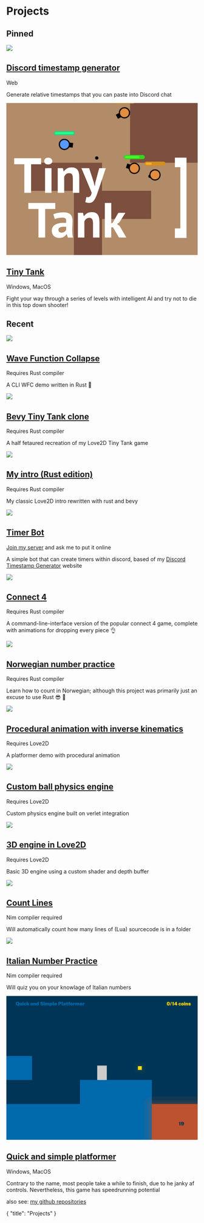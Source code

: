 # Projects

## Pinned 

<div class=largeLink>
	<a href="https://discordtimestampgenerator.netlify.app/">
		<img src="https://cdn.discordapp.com/attachments/577832597686583310/918749004714639400/Screen_Shot_2021-12-10_at_14.20.21.png		">
	</a>
	<div>
		<a href="https://discordtimestampgenerator.netlify.app/">
			<h2>Discord timestamp generator <span class="fas fa-external-link-alt"></h2>
		</a>
		<span class="tag">Web</span>
		<p>Generate relative timestamps that you can paste into Discord chat</p>
	</div>
</div>
<p></p>
<div class=largeLink>
	<a href="https://dot32.itch.io/tiny-tank">
		<img src="/projects/tinytankthumb.png">
	</a>
	<div>
		<a href="https://dot32.itch.io/tiny-tank">
			<h2>Tiny Tank <span class="fas fa-external-link-alt"></h2>
		</a>
		<span class="tag">Windows, MacOS</span>
		<p>Fight your way through a series of levels with intelligent AI and try not to die in this top down shooter!</p>
	</div>
</div>
<p></p>
<!-- <hr> -->

## Recent

<div class=largeLink>
	<a href="https://github.com/Dot32IsCool/wave_function_collapse">
		<img src="https://cdn.discordapp.com/attachments/577832597686583310/1036186311666712616/Screen_Shot_2022-10-30_at_15.54.20.png">
	</a>
	<div> 
		<a href="https://github.com/Dot32IsCool/wave_function_collapse">
			<h2>Wave Function Collapse <span class="fas fa-external-link-alt"></h2>
		</a>
		<span class="tag">Requires Rust compiler</span>
		<p>A CLI WFC demo written in Rust 🦀</p>
	</div>
</div>
<p></p>
<div class=largeLink>
	<a href="https://github.com/Dot32IsCool/bevy-moving-circle">
		<img src="https://cdn.discordapp.com/attachments/577832597686583310/1010396427299606528/Screen_Shot_2022-08-20_at_11.52.38.png">
	</a>
	<div> 
		<a href="https://github.com/Dot32IsCool/bevy-moving-circle">
			<h2>Bevy Tiny Tank clone <span class="fas fa-external-link-alt"></h2>
		</a>
		<span class="tag">Requires Rust compiler</span>
		<p>A half fetaured recreation of my Love2D Tiny Tank game</p>
	</div>
</div>
<p></p>
<div class=largeLink>
	<a href="https://github.com/Dot32IsCool/dot32-intro-rs">
		<img src="https://cdn.discordapp.com/attachments/577832597686583310/976074056656887858/Screen_Shot_2022-05-17_at_18.44.55.png">
	</a>
	<div> 
		<a href="https://github.com/Dot32IsCool/dot32-intro-rs">
			<h2>My intro (Rust edition) <span class="fas fa-external-link-alt"></h2>
		</a>
		<span class="tag">Requires Rust compiler</span>
		<p>My classic Love2D intro rewritten with rust and bevy</p>
	</div>
</div>
<p></p>
<div class=largeLink>
	<a href="https://discord.com/api/oauth2/authorize?client_id=927501769272094720&permissions=274877991936&scope=bot">
		<img src="https://cdn.discordapp.com/attachments/577832597686583310/927860469522374676/Screen_Shot_2022-01-04_at_17.46.06.png">
	</a>
	<div> 
		<a href="https://discord.com/api/oauth2/authorize?client_id=927501769272094720&permissions=274877991936&scope=bot">
			<h2>Timer Bot <span class="fas fa-external-link-alt"></h2>
		</a>
		<span class="tag"><a href="https://discord.gg/Pswb8khdgQ">Join my server</a> and ask me to put it online</span>
		<p>A simple bot that can create timers within  discord, based of my <a href="https://discordtimestampgenerator.netlify.app/">Discord Timestamp Generator</a> website</p>
	</div>
</div>
<p></p>
<div class=largeLink>
	<a href="https://github.com/Dot32IsCool/comand-line-connect-4">
		<img src="https://cdn.discordapp.com/attachments/577832597686583310/927858316628070410/Screen_Shot_2022-01-04_at_17.37.30.png">
	</a>
	<div> 
		<a href="https://github.com/Dot32IsCool/comand-line-connect-4">
			<h2>Connect 4 <span class="fas fa-external-link-alt"></h2>
		</a>
		<span class="tag">Requires Rust compiler</span>
		<p>A command-line-interface version of the popular connect 4 game, complete with animations for dropping every piece 👌</p>
	</div>
</div>
<p></p>
<div class=largeLink>
	<a href="https://github.com/Dot32IsCool/norwegian-numbers">
		<img src="https://cdn.discordapp.com/attachments/577832597686583310/918064935395807273/Screen_Shot_2021-12-08_at_17.02.01.png">
	</a>
	<div> 
		<a href="https://github.com/Dot32IsCool/norwegian-numbers">
			<h2>Norwegian number practice <span class="fas fa-external-link-alt"></h2>
		</a>
		<span class="tag">Requires Rust compiler</span>
		<p>Learn how to count in Norwegian; although this project was primarily just an excuse to use Rust 😎 🦀</p>
	</div>
</div>
<p></p>
<div class=largeLink>
	<a href="https://github.com/Dot32IsCool/platformer">
		<img src="https://cdn.discordapp.com/attachments/577832597686583310/917718774134763520/Screen_Shot_2021-12-07_at_18.06.27.png">
	</a>
	<div> 
		<a href="https://github.com/Dot32IsCool/platformer">
			<h2>Procedural animation with inverse kinematics <span class="fas fa-external-link-alt"></h2>
		</a>
		<span class="tag">Requires Love2D</span>
		<p>A platformer demo with procedural animation</p>
	</div>
</div>
<p></p>
<div class=largeLink>
	<a href="https://github.com/Dot32IsCool/ball-physics-engine">
		<img src="https://cdn.discordapp.com/attachments/577832597686583310/906352104111734784/Screen_Shot_2021-11-06_at_9.19.19_am.png">
	</a>
	<div> 
		<a href="https://github.com/Dot32IsCool/ball-physics-engine">
			<h2>Custom ball physics engine <span class="fas fa-external-link-alt"></h2>
		</a>
		<span class="tag">Requires Love2D</span>
		<p>Custom physics engine built on verlet integration</p>
	</div>
</div>
<p></p>
<div class=largeLink>
	<a href="https://github.com/Dot32IsCool/3D-in-love2D">
		<img src="https://user-images.githubusercontent.com/61964090/127146335-16ba2a76-f36b-4096-8545-b18322c615cc.png">
	</a>
	<div>
		<a href="https://github.com/Dot32IsCool/3D-in-love2D">
			<h2>3D engine in Love2D <span class="fas fa-external-link-alt"></h2>
		</a>
		<span class="tag">Requires Love2D</span>
		<p>Basic 3D engine using a custom shader and depth buffer</p>
	</div>
</div>
<p></p>
<div class=largeLink>
	<a href="https://github.com/Dot32IsCool/count-lines">
		<img src="https://user-images.githubusercontent.com/61964090/123012218-7696b000-d3f4-11eb-8555-2cbff6a57586.png">
	</a>
	<div>
		<a href="https://github.com/Dot32IsCool/count-lines">
			<h2>Count Lines <span class="fas fa-external-link-alt"></h2>
		</a>
		<span class="tag">Nim compiler required</span>
		<p>Will automatically count how many lines of (Lua) sourcecode is in a folder</p>
	</div>
</div>
<p></p>
<div class=largeLink>
	<a href="https://github.com/Dot32IsCool/italian-numbers">
		<img src="https://user-images.githubusercontent.com/61964090/123534049-b2ab7700-d74c-11eb-8888-3e9799c9cb45.png">
	</a>
	<div>
		<a href="https://github.com/Dot32IsCool/italian-numbers">
			<h2>Italian Number Practice <span class="fas fa-external-link-alt"></h2>
		</a>
		<span class="tag">Nim compiler required</span>
		<p>Will quiz you on your knowlage of Italian numbers</p>
	</div>
</div>
<p></p>
<div class=largeLink>
	<a href="https://github.com/Dot32IsCool/QuickAndSimplePlatformer-Game">
		<img src="/projects/q&spthumb.png">
	</a>
	<div>
		<a href="https://github.com/Dot32IsCool/QuickAndSimplePlatformer-Game">
			<h2>Quick and simple platformer <span class="fas fa-external-link-alt"></h2>
		</a>
		<span class="tag">Windows, MacOS</span>
		<p>Contrary to the name, most people take a while to finish, due to he janky af controls. Nevertheless, this game has speedrunning potential</p>
	</div>
</div>

also see: [my github repositories](https://github.com/Dot32IsCool?tab=repositories)

<div id="json">
  {
    "title": "Projects"
  }
</div>
